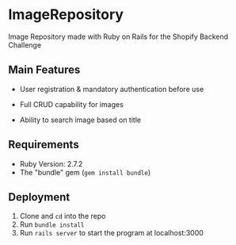# ImageRepository

Image Repository made with Ruby on Rails for the Shopify Backend Challenge

## Main Features

* User registration & mandatory authentication before use

* Full CRUD capability for images

* Ability to search image based on title

## Requirements

* Ruby Version: 2.7.2
* The "bundle" gem (`gem install bundle`)

## Deployment

1. Clone and `cd` into the repo
2. Run `bundle install`
3. Run `rails server` to start the program at localhost:3000
